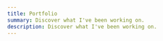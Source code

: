 ```yaml
---
title: Portfolio
summary: Discover what I've been working on.
description: Discover what I've been working on.
---
```

